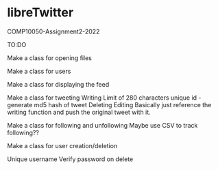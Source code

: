 # libreTwitter
COMP10050-Assignment2-2022  


TO:DO

Make a class for opening files

Make a class for users

Make a class for displaying the feed

Make a class for tweeting
    Writing
        Limit of 280 characters
        unique id - generate md5 hash of tweet
    Deleting
    Editing
      Basically just reference the writing function and push the original tweet
      with it.

Make a class for following and unfollowing
    Maybe use CSV to track following??

Make a class for user creation/deletion

  Unique username
  Verify password on delete
